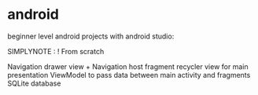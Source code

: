 # android

beginner level android projects with android studio:

SIMPLYNOTE : ! From scratch

Navigation drawer view + Navigation host fragment 
recycler view for main presentation
ViewModel to pass data between main activity and fragments
SQLite database
  
